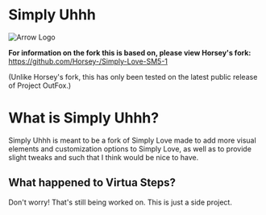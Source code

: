 # Simply Uhhh

![Arrow Logo](https://i.imgur.com/oZmxyGo.png)

**For information on the fork this is based on, please view Horsey's fork:**
https://github.com/Horsey-/Simply-Love-SM5-1

(Unlike Horsey's fork, this has only been tested on the latest public release of Project OutFox.)

# What is Simply Uhhh?
Simply Uhhh is meant to be a fork of Simply Love made to add more visual elements and customization options to Simply Love, as well as to provide slight tweaks and such that I think would be nice to have.

## What happened to Virtua Steps?
Don't worry! That's still being worked on. This is just a side project.
